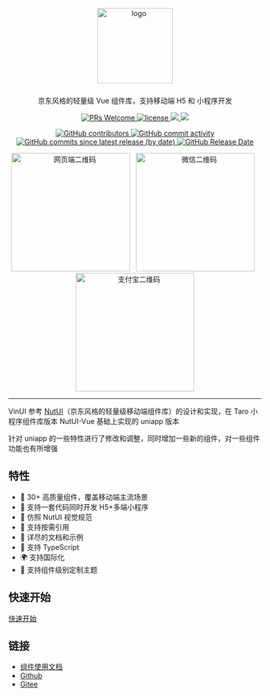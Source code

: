 <p align="center">
  <img alt="logo" src="https://cdn.vingogo.cn/logo.png" width="150" style="margin-bottom: 10px;">
</p>

<p align="center">京东风格的轻量级 Vue 组件库，支持移动端 H5 和 小程序开发</p>

<p align="center">
  <a href="https://github.com/vingogo/vin-ui">
    <img src="https://img.shields.io/badge/PRs-welcome-brightgreen.svg?style=flat-square" alt="PRs Welcome">
  </a>
  <a href="https://github.com/vingogo/vin-ui">
    <img src="https://img.shields.io/npm/l/@vingogo/uni-ui.svg" alt="license"/>
  </a>
  <a href="https://www.npmjs.com/package/@vingogo/uni-ui">
    <img src="https://img.shields.io/npm/v/@vingogo/uni-ui.svg?style=flat-square">
  </a>
  <a href="https://www.npmjs.com/package/@vingogo/uni-ui">
    <img src="https://img.shields.io/npm/dt/@vingogo/uni-ui.svg?style=flat-square">
  </a>
</p>

<p align="center">
  <a href="https://github.com/vingogo/vin-ui">
    <img src="https://img.shields.io/github/contributors/vingogo/vin-ui" alt="GitHub contributors">
  </a>
  <a href="https://github.com/vingogo/vin-ui">
    <img src="https://img.shields.io/github/commit-activity/w/vingogo/vin-ui" alt="GitHub commit activity">
  </a>
  <a href="https://github.com/vingogo/vin-ui">
    <img src="https://img.shields.io/github/commits-since/vingogo/vin-ui/latest/dev" alt="GitHub commits since latest release (by date)">
  </a>
  <a href="https://github.com/vingogo/vin-ui">
    <img src="https://img.shields.io/github/release-date/vingogo/vin-ui" alt="GitHub Release Date">
  </a>
</p>

<p align="center">
   <img src="https://cdn.vingogo.cn/vinui-qrcode.png" width="236" alt="网页端二维码" title="网页端" />
  &nbsp;
  <img src="https://cdn.vingogo.cn/qrcode.jpg" width="236" alt="微信二维码" title="请用微信扫码">
  &nbsp;
   <img src="https://cdn.vingogo.cn/alipay-qrcode.jpg" width="236" alt="支付宝二维码" title="请用支付宝扫码">
</p>

---

VinUI 参考 [NutUI](https://github.com/jdf2e/nutui)（京东风格的轻量级移动端组件库）的设计和实现，在 Taro 小程序组件库版本 NutUI-Vue 基础上实现的 uniapp 版本

针对 uniapp 的一些特性进行了修改和调整，同时增加一些新的组件，对一些组件功能也有所增强

## 特性

- 🚀 30+ 高质量组件，覆盖移动端主流场景
- 💪 支持一套代码同时开发 H5+多端小程序
- 📖 仿照 NutUI 视觉规范
- 🍭 支持按需引用
- 📖 详尽的文档和示例
- 💪 支持 TypeScript
- 🌍 支持国际化
- 🍭 支持组件级别定制主题

## 快速开始

[快速开始](https://vingogo.cn/docs/guide/quickstart.html)

## 链接

- [组件使用文档](https://vingogo.cn/docs/index.html)
- [Github](https://github.com/vingogo/vin-ui)
- [Gitee](https://gitee.com/vingogo/vin-ui)
